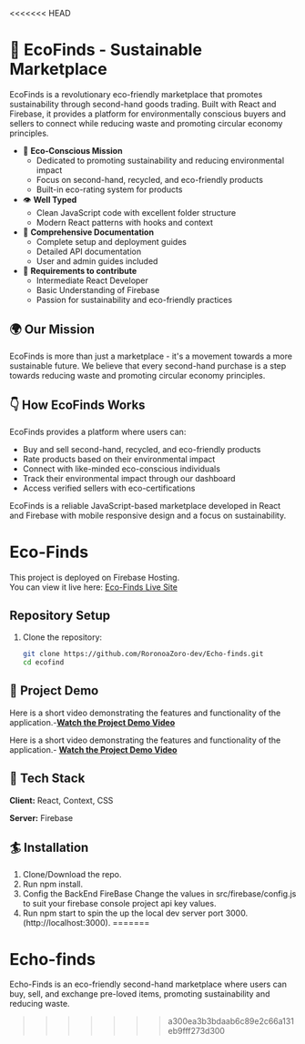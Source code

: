 <<<<<<< HEAD
# 🌱 EcoFinds - Sustainable Marketplace

EcoFinds is a revolutionary eco-friendly marketplace that promotes sustainability through second-hand goods trading. Built with React and Firebase, it provides a platform for environmentally conscious buyers and sellers to connect while reducing waste and promoting circular economy principles.

- 🌱 **Eco-Conscious Mission**
   - Dedicated to promoting sustainability and reducing environmental impact
   - Focus on second-hand, recycled, and eco-friendly products
   - Built-in eco-rating system for products
- 👁 **Well Typed**
  - Clean JavaScript code with excellent folder structure
  - Modern React patterns with hooks and context
- 📄 **Comprehensive Documentation**
  - Complete setup and deployment guides
  - Detailed API documentation
  - User and admin guides included
- 👅 **Requirements to contribute**
   - Intermediate React Developer
   - Basic Understanding of Firebase
   - Passion for sustainability and eco-friendly practices

## 🌍 Our Mission

EcoFinds is more than just a marketplace - it's a movement towards a more sustainable future. We believe that every second-hand purchase is a step towards reducing waste and promoting circular economy principles.

## 👇 How EcoFinds Works

EcoFinds provides a platform where users can:
- Buy and sell second-hand, recycled, and eco-friendly products
- Rate products based on their environmental impact
- Connect with like-minded eco-conscious individuals
- Track their environmental impact through our dashboard
- Access verified sellers with eco-certifications

EcoFinds is a reliable JavaScript-based marketplace developed in React and Firebase with mobile responsive design and a focus on sustainability.

# Eco-Finds

This project is deployed on Firebase Hosting.  
You can view it live here: [Eco-Finds Live Site](https://eco-finds-bb9cd.web.app/)

## Repository Setup

1. Clone the repository:
   ```bash
   git clone https://github.com/RoronoaZoro-dev/Echo-finds.git
   cd ecofind

 ## 🎥 Project Demo

Here is a short video demonstrating the features and functionality of the application.-**[Watch the Project Demo Video](https://drive.google.com/file/d/1kvL394vLk7Cpxp7E7BgQIx7T5sI3uzjP/view?usp=drivesdk)** 

Here is a short video demonstrating the features and functionality of the application.- **[Watch the Project Demo Video](https://drive.google.com/file/d/1CyLBcuNnjwUOMtfOhUJpFKldjIzeZgfM/view?usp=sharing)** 

## 🦸 Tech Stack

**Client:** React, Context, CSS

**Server:** Firebase

  
## 🏄 Installation

  1. Clone/Download the repo.
  2. Run npm install.
  3. Config the BackEnd FireBase Change the values in src/firebase/config.js to suit your firebase console project api key values.
  4. Run npm start to spin the up the local dev server port 3000.(http://localhost:3000).
=======
# Echo-finds
Echo-Finds is an eco-friendly second-hand marketplace where users can buy, sell, and exchange pre-loved items, promoting sustainability and reducing waste.
>>>>>>> a300ea3b3bdaab6c89e2c66a131eb9fff273d300
